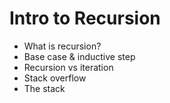 # Intro to Recursion

- What is recursion?
- Base case & inductive step
- Recursion vs iteration
- Stack overflow
- The stack